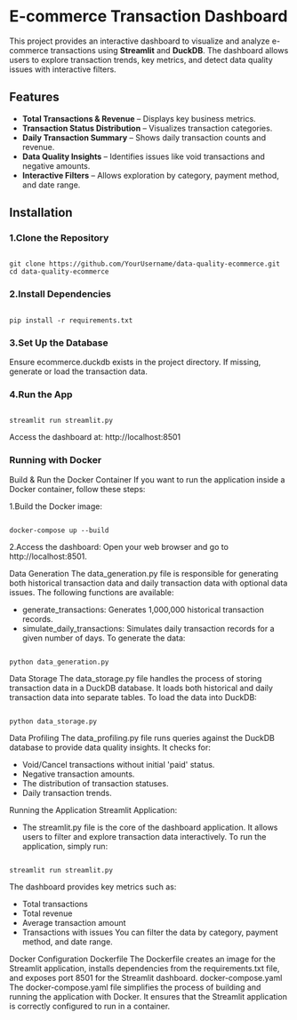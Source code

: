 # E-commerce Transaction Dashboard

This project provides an interactive dashboard to visualize and analyze e-commerce transactions using **Streamlit** and **DuckDB**. The dashboard allows users to explore transaction trends, key metrics, and detect data quality issues with interactive filters.

## Features
- **Total Transactions & Revenue** – Displays key business metrics.
- **Transaction Status Distribution** – Visualizes transaction categories.
- **Daily Transaction Summary** – Shows daily transaction counts and revenue.
- **Data Quality Insights** – Identifies issues like void transactions and negative amounts.
- **Interactive Filters** – Allows exploration by category, payment method, and date range.

## Installation
### 1.Clone the Repository
<pre><code>
git clone https://github.com/YourUsername/data-quality-ecommerce.git
cd data-quality-ecommerce
</code></pre>

### 2.Install Dependencies
<pre><code>
pip install -r requirements.txt
</code></pre>
  
### 3.Set Up the Database
Ensure ecommerce.duckdb exists in the project directory. If missing, generate or load the transaction data.

### 4.Run the App
<pre><code>
streamlit run streamlit.py
</code></pre>
Access the dashboard at: http://localhost:8501

### Running with Docker
Build & Run the Docker Container
If you want to run the application inside a Docker container, follow these steps:

1.Build the Docker image:
<pre><code>
docker-compose up --build
</code></pre>

2.Access the dashboard: Open your web browser and go to http://localhost:8501.

Data Generation
The data_generation.py file is responsible for generating both historical transaction data and daily transaction data with optional data issues. The following functions are available:
- generate_transactions: Generates 1,000,000 historical transaction records.
- simulate_daily_transactions: Simulates daily transaction records for a given number of days.
To generate the data:
<pre><code>
python data_generation.py
</code></pre>

Data Storage
The data_storage.py file handles the process of storing transaction data in a DuckDB database. It loads both historical and daily transaction data into separate tables.
To load the data into DuckDB:
<pre><code>
python data_storage.py
</code></pre>
  
Data Profiling
The data_profiling.py file runs queries against the DuckDB database to provide data quality insights. It checks for:
- Void/Cancel transactions without initial 'paid' status.
- Negative transaction amounts.
- The distribution of transaction statuses.
- Daily transaction trends.

Running the Application
Streamlit Application:
- The streamlit.py file is the core of the dashboard application. It allows users to filter and explore transaction data interactively.
To run the application, simply run:
<pre><code>
streamlit run streamlit.py
</code></pre>
The dashboard provides key metrics such as:
- Total transactions
- Total revenue
- Average transaction amount
- Transactions with issues
You can filter the data by category, payment method, and date range.

Docker Configuration
Dockerfile
The Dockerfile creates an image for the Streamlit application, installs dependencies from the requirements.txt file, and exposes port 8501 for the Streamlit dashboard.
docker-compose.yaml
The docker-compose.yaml file simplifies the process of building and running the application with Docker. It ensures that the Streamlit application is correctly configured to run in a container.
